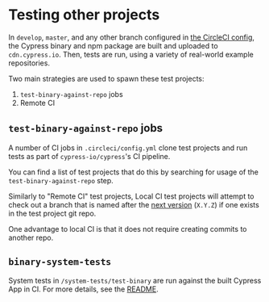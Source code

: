 # Testing other projects

In `develop`, `master`, and any other branch configured in [the CircleCI config](../.circleci/config.yml), the Cypress binary and npm package are built and uploaded to `cdn.cypress.io`. Then, tests are run, using a variety of real-world example repositories.

Two main strategies are used to spawn these test projects:

1. `test-binary-against-repo` jobs
2. Remote CI

## `test-binary-against-repo` jobs

A number of CI jobs in `.circleci/config.yml` clone test projects and run tests as part of `cypress-io/cypress`'s CI pipeline.

You can find a list of test projects that do this by searching for usage of the `test-binary-against-repo` step.

Similarly to "Remote CI" test projects, Local CI test projects will attempt to check out a branch that is named after the [next version](./next-version.md) (`X.Y.Z`) if one exists in the test project git repo.

One advantage to local CI is that it does not require creating commits to another repo.

## `binary-system-tests`

System tests in `/system-tests/test-binary` are run against the built Cypress App in CI. For more details, see the [README](../system-tests/README.md).
